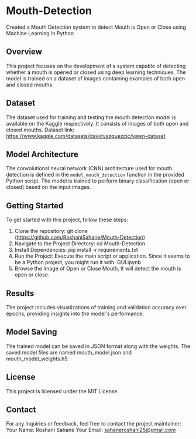 # Mouth-Detection
Created a Mouth Detection system to detect Mouth is Open or Close using Machine Learning in Python

## Overview
This project focuses on the development of a system capable of detecting whether a mouth is opened or closed using deep learning techniques. The model is trained on a dataset of images containing examples of both open and closed mouths.

## Dataset
The dataset used for training and testing the mouth detection model is available on the Kaggle respectively. It consists of images of both open and closed mouths.
Dataset link: https://www.kaggle.com/datasets/davidvazquezcic/yawn-dataset

## Model Architecture
The convolutional neural network (CNN) architecture used for mouth detection is defined in the `model_mouth_detection` function in the provided Python script. The model is trained to perform binary classification (open or closed) based on the input images.

## Getting Started
To get started with this project, follow these steps:
1. Clone the repository:
   git clone (https://github.com/RoshaniSahane/Mouth-Detection)
2. Navigate to the Project Directory:
   cd Mouth-Detection
3. Install Dependencies:
   pip install -r requirements.txt
4. Run the Project:
   Execute the main script or application. Since it seems to be a Python project, you might run it with:
   GUI.ipynb
5. Browse the Image of Open or Close Mouth, It will detect the mouth is open or close.
  
## Results
The project includes visualizations of training and validation accuracy over epochs, providing insights into the model's performance.

## Model Saving
The trained model can be saved in JSON format along with the weights. The saved model files are named mouth_model.json and mouth_model_weights.h5.

## License
This project is licensed under the MIT License.

## Contact
For any inquiries or feedback, feel free to contact the project maintainer:
Your Name: Roshani Sahane
Your Email: sahaneroshani25@gmail.com
